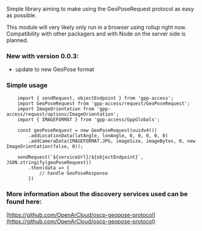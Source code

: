 Simple library aiming to make using the GeoPoseRequest protocol as easy as possible.

This module will very likely only run in a browser using rollup right now.
Compatibility with other packagers and with Node on the server side is planned.

### New with version 0.0.3:
- update to new GeoPose format

### Simple usage
```
    import { sendRequest, objectEndpoint } from 'gpp-access';
    import GeoPoseRequest from 'gpp-access/request/GeoPoseRequest';
    import ImageOrientation from 'gpp-access/request/options/ImageOrientation';
    import { IMAGEFORMAT } from 'gpp-access/GppGlobals';

    const geoPoseRequest = new GeoPoseRequest(uuidv4())
        .addLocationData(latAngle, lonAngle, 0, 0, 0, 0, 0)
        .addCameraData(IMAGEFORMAT.JPG, imageSize, imageBytes, 0, new ImageOrientation(false, 0));

    sendRequest(`${serviceUrl}/${objectEndpoint}`, JSON.stringify(geoPoseRequest))
        .then(data => {
            // handle GeoPoseResponse
        })
```

### More information about the discovery services used can be found here:
[https://github.com/OpenArCloud/oscp-geopose-protocol](https://github.com/OpenArCloud/oscp-geopose-protocol)

